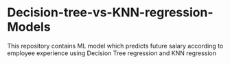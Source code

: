 # Decision-tree-vs-KNN-regression-Models
This repository contains ML model which predicts future salary according to employee experience using Decision Tree regression and KNN regression
